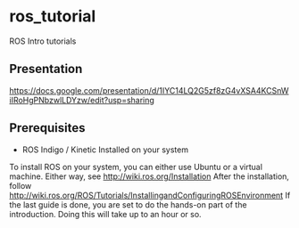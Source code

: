 # ros_tutorial
ROS Intro tutorials

## Presentation

https://docs.google.com/presentation/d/1IYC14LQ2G5zf8zG4vXSA4KCSnWiIRoHgPNbzwlLDYzw/edit?usp=sharing

## Prerequisites

- ROS Indigo / Kinetic Installed on your system

To install ROS on your system, you can either use Ubuntu or a virtual machine. Either way, see http://wiki.ros.org/Installation 
After the installation, follow http://wiki.ros.org/ROS/Tutorials/InstallingandConfiguringROSEnvironment 
If the last guide is done, you are set to do the hands-on part of the introduction. 
Doing this will take up to an hour or so. 
